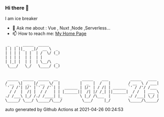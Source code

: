 ### Hi there 👋

I am ice breaker

- 💬 Ask me about : Vue , Nuxt ,Node ,Serverless...
- 📫 How to reach me: [My Home Page](https://icebreaker.top/)

```
 _   _  _____  _____     
| | | ||_   _|/  __ \  _ 
| | | |  | |  | /  \/ (_)
| | | |  | |  | |        
| |_| |  | |  | \__/\  _ 
 \___/   \_/   \____/ (_)
                         
                         
 _____  _____  _____  __           _____    ___          _____   ____ 
/ __  \|  _  |/ __  \/  |         |  _  |  /   |        / __  \ / ___|
`' / /'| |/' |`' / /'`| |  ______ | |/' | / /| | ______ `' / /'/ /___ 
  / /  |  /| |  / /   | | |______||  /| |/ /_| ||______|  / /  | ___ \
./ /___\ |_/ /./ /____| |_        \ |_/ /\___  |        ./ /___| \_/ |
\_____/ \___/ \_____/\___/         \___/     |_/        \_____/\_____/
```

auto generated by Github Actions at 2021-04-26 00:24:53
